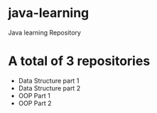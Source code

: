 # java-learning
Java learning Repository 
# A total of 3 repositories 
* Data Structure part 1
* Data Structure part 2
* OOP Part 1
* OOP Part 2
